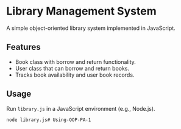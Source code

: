 # Library Management System

A simple object-oriented library system implemented in JavaScript.

## Features

- Book class with borrow and return functionality.
- User class that can borrow and return books.
- Tracks book availability and user book records.

## Usage

Run `library.js` in a JavaScript environment (e.g., Node.js).

```bash
node library.js#   U s i n g - O O P - P A - 1  
 